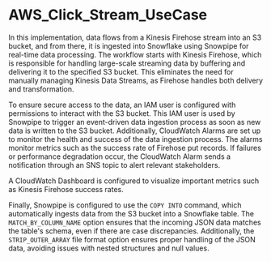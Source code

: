 # AWS_Click_Stream_UseCase
In this implementation, data flows from a Kinesis Firehose stream into an S3 bucket, and from there, it is ingested into Snowflake using Snowpipe for real-time data processing. The workflow starts with Kinesis Firehose, which is responsible for handling large-scale streaming data by buffering and delivering it to the specified S3 bucket. This eliminates the need for manually managing Kinesis Data Streams, as Firehose handles both delivery and transformation. 

To ensure secure access to the data, an IAM user is configured with permissions to interact with the S3 bucket. This IAM user is used by Snowpipe to trigger an event-driven data ingestion process as soon as new data is written to the S3 bucket. Additionally,  CloudWatch Alarms are set up to monitor the health and success of the data ingestion process. The alarms monitor metrics such as the success rate of Firehose put records. If failures or performance degradation occur, the CloudWatch Alarm sends a notification through an SNS topic to alert relevant stakeholders.

A CloudWatch Dashboard is configured to visualize important metrics such as Kinesis Firehose success rates.

Finally, Snowpipe is configured to use the `COPY INTO` command, which automatically ingests data from the S3 bucket into a Snowflake table. The `MATCH_BY_COLUMN_NAME` option ensures that the incoming JSON data matches the table's schema, even if there are case discrepancies. Additionally, the `STRIP_OUTER_ARRAY` file format option ensures proper handling of the JSON data, avoiding issues with nested structures and null values.

